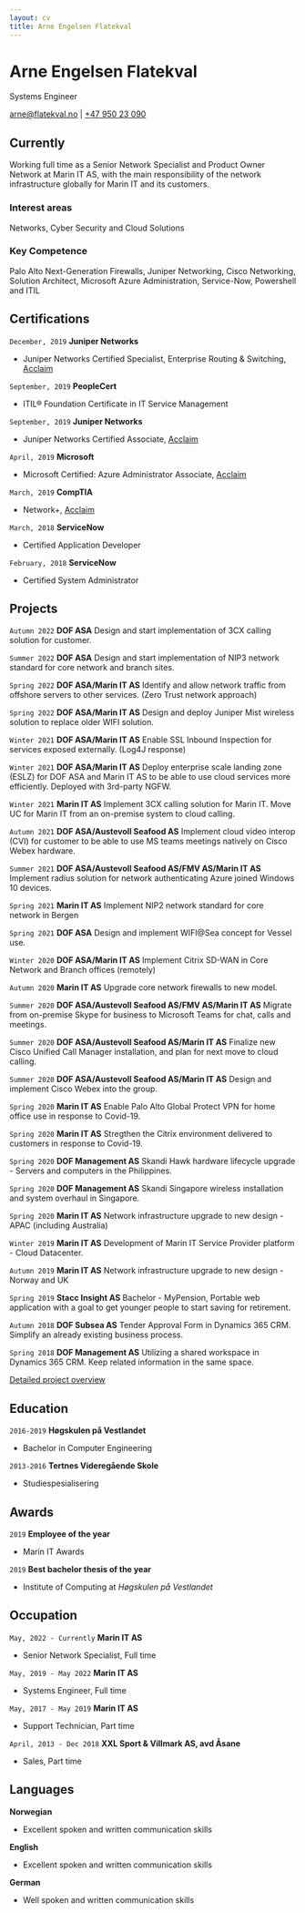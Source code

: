 ```yaml
---
layout: cv
title: Arne Engelsen Flatekval
---
```

# Arne Engelsen Flatekval
Systems Engineer

<div id="webaddress">
  <a href="mailto:arne@flatekval.no">arne@flatekval.no</a> |
  <a href="tel:+4795023090">+47 950 23 090</a>
</div>

## Currently

Working full time as a Senior Network Specialist and Product Owner Network at Marin IT AS, with the main responsibility of the network infrastructure globally for Marin IT and its customers.


### Interest areas

Networks, Cyber Security and Cloud Solutions


### Key Competence

Palo Alto Next-Generation Firewalls, Juniper Networking, Cisco Networking, Solution Architect,  Microsoft Azure Administration, Service-Now, Powershell and ITIL


## Certifications

`December, 2019`
__Juniper Networks__
- Juniper Networks Certified Specialist, Enterprise Routing & Switching, [Acclaim](https://www.youracclaim.com/badges/721444df-7742-48a8-8c2c-130ae8e5780f)

`September, 2019`
__PeopleCert__
- ITIL® Foundation Certificate in IT Service Management

`September, 2019`
__Juniper Networks__
- Juniper Networks Certified Associate, [Acclaim](https://www.youracclaim.com/badges/a64b7fe9-c89a-43f6-9e5f-ad0ebe35f4a8)

`April, 2019`
__Microsoft__
- Microsoft Certified: Azure Administrator Associate, [Acclaim](https://www.youracclaim.com/badges/38e36b44-8cdd-45e0-a2f8-4e2d1b9cd615)

`March, 2019`
__CompTIA__
- Network+, [Acclaim](https://www.youracclaim.com/badges/d846720a-447f-40da-868f-8113cc48a69d)

`March, 2018`
__ServiceNow__
- Certified Application Developer

`February, 2018`
__ServiceNow__
- Certified System Administrator


## Projects
`Autumn 2022`
__DOF ASA__
Design and start implementation of 3CX calling solution for customer. 

`Summer 2022`
__DOF ASA__
Design and start implementation of NIP3 network standard for core network and branch sites. 

`Spring 2022`
__DOF ASA/Marin IT AS__
Identify and allow network traffic from offshore servers to other services. (Zero Trust network approach)

`Spring 2022`
__DOF ASA/Marin IT AS__
Design and deploy Juniper Mist wireless solution to replace older WIFI solution. 

`Winter 2021`
__DOF ASA/Marin IT AS__
Enable SSL Inbound Inspection for services exposed externally. (Log4J response)

`Winter 2021`
__DOF ASA/Marin IT AS__
Deploy enterprise scale landing zone (ESLZ) for DOF ASA and Marin IT AS to be able to use cloud services more efficiently. Deployed with 3rd-party NGFW. 

`Winter 2021`
__Marin IT AS__
Implement 3CX calling solution for Marin IT. Move UC for Marin IT from an on-premise system to cloud calling. 

`Autumn 2021`
__DOF ASA/Austevoll Seafood AS__
Implement cloud video interop (CVI) for customer to be able to use MS teams meetings natively on Cisco Webex hardware. 

`Summer 2021`
__DOF ASA/Austevoll Seafood AS/FMV AS/Marin IT AS__
Implement radius solution for network authenticating Azure joined Windows 10 devices. 

`Spring 2021`
__Marin IT AS__
Implement NIP2 network standard for core network in Bergen

`Spring 2021`
__DOF ASA__ 
Design and implement WIFI@Sea concept for Vessel use. 

`Winter 2020`
__DOF ASA/Marin IT AS__
Implement Citrix SD-WAN in Core Network and Branch offices (remotely)

`Autumn 2020`
__Marin IT AS__
Upgrade core network firewalls to new model. 

`Summer 2020`
__DOF ASA/Austevoll Seafood AS/FMV AS/Marin IT AS__
Migrate from on-premise Skype for business to Microsoft Teams for chat, calls and meetings.

`Summer 2020`
__DOF ASA/Austevoll Seafood AS/Marin IT AS__
Finalize new Cisco Unified Call Manager installation, and plan for next move to cloud calling.

`Summer 2020`
__DOF ASA/Austevoll Seafood AS/Marin IT AS__
Design and implement Cisco Webex into the group.

`Spring 2020`
__Marin IT AS__
Enable Palo Alto Global Protect VPN for home office use in response to Covid-19.

`Spring 2020`
__Marin IT AS__
Stregthen the Citrix environment delivered to customers in response to Covid-19.

`Spring 2020`
__DOF Management AS__
Skandi Hawk hardware lifecycle upgrade - Servers and computers in the Philippines.

`Spring 2020`
__DOF Management AS__
Skandi Singapore wireless installation and system overhaul in Singapore.

`Spring 2020`
__Marin IT AS__
Network infrastructure upgrade to new design - APAC (including Australia)

`Winter 2019`
__Marin IT AS__
Development of Marin IT Service Provider platform - Cloud Datacenter.

`Autumn 2019`
__Marin IT AS__
Network infrastructure upgrade to new design - Norway and UK

`Spring 2019`
__Stacc Insight AS__
Bachelor - MyPension, Portable web application with a goal to get younger people to start saving for retirement.

`Autumn 2018`
__DOF Subsea AS__
Tender Approval Form in Dynamics 365 CRM. Simplify an already existing business process.

`Spring 2018`
__DOF Management AS__
Utilizing a shared workspace in Dynamics 365 CRM. Keep related information in the same space.

<div id="webaddress" class="no-print">
  <a href="projects">Detailed project overview</a>
</div>

## Education

`2016-2019`
__Høgskulen på Vestlandet__
- Bachelor in Computer Engineering

`2013-2016`
__Tertnes Videregående Skole__
- Studiespesialisering


## Awards

`2019`
__Employee of the year__
- Marin IT Awards

`2019`
__Best bachelor thesis of the year__
- Institute of Computing at *Høgskulen på Vestlandet*


## Occupation

`May, 2022 - Currently`
__Marin IT AS__
- Senior Network Specialist, Full time

`May, 2019 - May 2022`
__Marin IT AS__
- Systems Engineer, Full time

`May, 2017 - May 2019`
__Marin IT AS__
- Support Technician, Part time

`April, 2013 - Dec 2018`
__XXL Sport & Villmark AS, avd Åsane__
- Sales, Part time


## Languages
__Norwegian__
- Excellent spoken and written communication skills

__English__
- Excellent spoken and written communication skills

__German__
- Well spoken and written communication skills

<!-- ### Footer

Last updated: August 2020 -->


